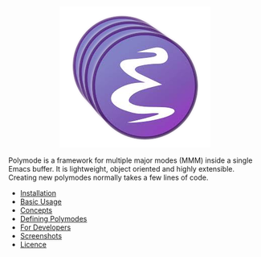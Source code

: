 <!-- <p align="center"> -->
<!--   <img src="https://raw.github.com/emacs-polymode/polymode/master/img/large-icon.png" alt="Polymode Logo"/> -->
<!-- </p> -->

<p align="center">
  <img src="img/large-icon.png" style="background-color: transparent; border:0;" alt="Polymode Logo"/>
</p>

Polymode is a framework for multiple major modes (MMM) inside a single Emacs
buffer. It is lightweight, object oriented and highly extensible. Creating new
polymodes normally takes a few lines of code. 

- [Installation](installation.md)
- [Basic Usage](usage.md)
- [Concepts](concepts.md)
- [Defining Polymodes](defining-polymodes.md)
- [For Developers](internals.md)
- [Screenshots](screenshots.md)
- [Licence](licence.md)

